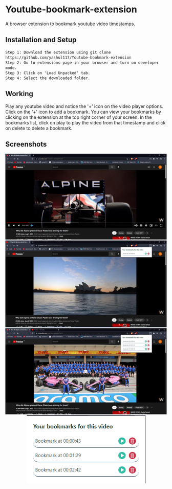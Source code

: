 # Youtube-bookmark-extension
A browser extension to bookmark youtube video timestamps.

## Installation and Setup
```
Step 1: Download the extension using git clone https://github.com/yashul117/Youtube-bookmark-extension
Step 2: Go to extensions page in your browser and turn on developer mode.
Step 3: Click on 'Load Unpacked' tab.
Step 4: Select the downloaded folder.

```
## Working
Play any youtube video and notice the '+' icon on the video player options.
Click on the '+' icon to add a bookmark.
You can view your bookmarks by clicking on the extension at the top right corner of your screen.
In the bookmarks list, click on play to play the video from that timestamp and click on delete to delete a bookmark. 

## Screenshots
<center><img src="assets/ss1.png" alt="logo"></center>
<center><img src="assets/ss2.png" alt="logo"></center>
<center><img src="assets/ss3.png" alt="logo"></center>
<center><img src="assets/ss4.png" alt="logo"></center>
